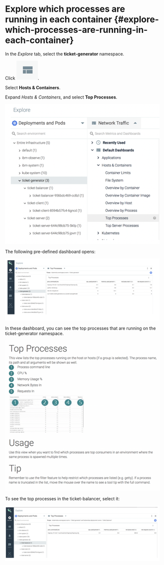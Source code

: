 # Explore which processes are running in each container {#explore-which-processes-are-running-in-each-container}

In the *Explore* tab, select the **ticket-generator** namespace.

Click ![ ](../images/sysdig_img33a.png).

Select **Hosts &amp; Containers**.

Expand _Hosts &amp; Containers_, and select **Top Processes**.

![ ](../images/sysdig_img37.png)

The following pre-defined dashboard opens:

![ ](../images/sysdig_img38.png)

In these dashboard, you can see the top processes that are running on the ticket-generator namespace.

![ ](../images/sysdig_img39.png)

To see the top processes in the ticket-balancer, select it:

![ ](../images/sysdig_img40.png)
